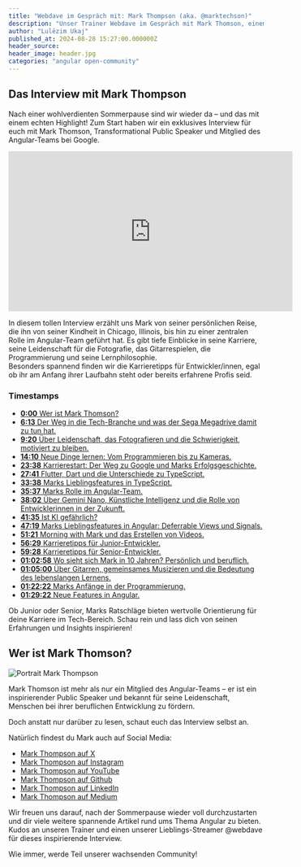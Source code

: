 ```yaml
---
title: "Webdave im Gespräch mit: Mark Thompson (aka. @marktechson)"
description: "Unser Trainer Webdave im Gespräch mit Mark Thomson, einem zentralen Mitglied des Angular-Teams bei Google und Transformational Public Speaker. Erfahre mehr über Marks Karriere, seine Rolle bei Google, und wie seine Leidenschaft für Programmierung und Fotografie ihn inspiriert. Mark teilt wertvolle Karrieretipps und diskutiert über die neuesten Angular-Features sowie die Rolle von Künstlicher Intelligenz in der Entwicklung. Ein Muss für alle Entwicklerinnen und Entwickler – jetzt reinschauen!"
author: "Lulëzim Ukaj"
published_at: 2024-08-28 15:27:00.000000Z
header_source:
header_image: header.jpg
categories: "angular open-community"
---
```



## Das Interview mit Mark Thompson
Nach einer wohlverdienten Sommerpause sind wir wieder da – und das mit einem echten Highlight! Zum Start haben wir ein exklusives Interview für euch mit Mark Thomson, Transformational Public Speaker und Mitglied des Angular-Teams bei Google.


<iframe width="560" height="315" src="https://www.youtube.com/embed/tW5gBgM0QrI?si=zvWNKL4oIz5OJ_Yz" title="YouTube video player" frameborder="0" allow="accelerometer; autoplay; clipboard-write; encrypted-media; gyroscope; picture-in-picture; web-share" referrerpolicy="strict-origin-when-cross-origin" allowfullscreen></iframe>


In diesem tollen Interview erzählt uns Mark von seiner persönlichen Reise, die ihn von seiner Kindheit in Chicago, Illinois, bis hin zu einer zentralen Rolle im Angular-Team geführt hat. Es gibt tiefe Einblicke in seine Karriere, seine Leidenschaft für die Fotografie, das Gitarrespielen, die Programmierung und seine Lernphilosophie.  
Besonders spannend finden wir die Karrieretipps für Entwickler/innen, egal ob ihr am Anfang ihrer Laufbahn steht oder bereits erfahrene Profis seid.


### Timestamps


- [**0:00** Wer ist Mark Thomson?](https://www.youtube.com/embed/tW5gBgM0QrI?si=zvWNKL4oIz5OJ_Yz&start=0)
- [**6:13** Der Weg in die Tech-Branche und was der Sega Megadrive damit zu tun hat.](https://www.youtube.com/embed/tW5gBgM0QrI?si=zvWNKL4oIz5OJ_Yz&start=373)
- [**9:20** Über Leidenschaft, das Fotografieren und die Schwierigkeit, motiviert zu bleiben.](https://www.youtube.com/embed/tW5gBgM0QrI?si=zvWNKL4oIz5OJ_Yz&start=560)
- [**14:10** Neue Dinge lernen: Vom Programmieren bis zu Kameras.](https://www.youtube.com/embed/tW5gBgM0QrI?si=zvWNKL4oIz5OJ_Yz&start=850)
- [**23:38** Karrierestart: Der Weg zu Google und Marks Erfolgsgeschichte.](https://www.youtube.com/embed/tW5gBgM0QrI?si=zvWNKL4oIz5OJ_Yz&start=1418)
- [**27:41** Flutter, Dart und die Unterschiede zu TypeScript.](https://www.youtube.com/embed/tW5gBgM0QrI?si=zvWNKL4oIz5OJ_Yz&start=1661)
- [**33:38** Marks Lieblingsfeatures in TypeScript.](https://www.youtube.com/embed/tW5gBgM0QrI?si=zvWNKL4oIz5OJ_Yz&start=2018)
- [**35:37** Marks Rolle im Angular-Team.](https://www.youtube.com/embed/tW5gBgM0QrI?si=zvWNKL4oIz5OJ_Yz&start=2137)
- [**38:02** Über Gemini Nano, Künstliche Intelligenz und die Rolle von Entwicklerinnen in der Zukunft.](https://www.youtube.com/embed/tW5gBgM0QrI?si=zvWNKL4oIz5OJ_Yz&start=2282)
- [**41:35** Ist KI gefährlich?](https://www.youtube.com/embed/tW5gBgM0QrI?si=zvWNKL4oIz5OJ_Yz&start=2495)
- [**47:19** Marks Lieblingsfeatures in Angular: Deferrable Views und Signals.](https://www.youtube.com/embed/tW5gBgM0QrI?si=zvWNKL4oIz5OJ_Yz&start=2839)
- [**51:21** Morning with Mark und das Erstellen von Videos.](https://www.youtube.com/embed/tW5gBgM0QrI?si=zvWNKL4oIz5OJ_Yz&start=3081)
- [**56:29** Karrieretipps für Junior-Entwickler.](https://www.youtube.com/embed/tW5gBgM0QrI?si=zvWNKL4oIz5OJ_Yz&start=3389)
- [**59:28** Karrieretipps für Senior-Entwickler.](https://www.youtube.com/embed/tW5gBgM0QrI?si=zvWNKL4oIz5OJ_Yz&start=3568)
- [**01:02:58** Wo sieht sich Mark in 10 Jahren? Persönlich und beruflich.](https://www.youtube.com/embed/tW5gBgM0QrI?si=zvWNKL4oIz5OJ_Yz&start=3778)
- [**01:05:00** Über Gitarren, gemeinsames Musizieren und die Bedeutung des lebenslangen Lernens.](https://www.youtube.com/embed/tW5gBgM0QrI?si=zvWNKL4oIz5OJ_Yz&start=3900)
- [**01:22:22** Marks Anfänge in der Programmierung.](https://www.youtube.com/embed/tW5gBgM0QrI?si=zvWNKL4oIz5OJ_Yz&start=4942)
- [**01:29:22** Neue Features in Angular.](https://www.youtube.com/embed/tW5gBgM0QrI?si=zvWNKL4oIz5OJ_Yz&start=5362)




Ob Junior oder Senior, Marks Ratschläge bieten wertvolle Orientierung für deine Karriere im Tech-Bereich. Schau rein und lass dich von seinen Erfahrungen und Insights inspirieren!


## Wer ist Mark Thomson?


<img
style="max-width: 40%"
src="" alt="Portrait Mark Thompson"
class="lazy img-fluid img-rounded" data-src="profilepic.jpg" data-srcset="profilepic.jpg"
/>




Mark Thomson ist mehr als nur ein Mitglied des Angular-Teams – er ist ein inspirierender Public Speaker und bekannt für seine Leidenschaft, Menschen bei ihrer beruflichen Entwicklung zu fördern. 


Doch anstatt nur darüber zu lesen, schaut euch das Interview selbst an. 


Natürlich findest du Mark auch auf Social Media:


- [Mark Thompson auf X](https://x.com/marktechson)
- [Mark Thompson auf Instagram](https://www.instagram.com/marktechson)
- [Mark Thompson auf YouTube](https://www.youtube.com/@marktechson)
- [Mark Thompson auf Github](https://github.com/MarkTechson)
- [Mark Thompson auf LinkedIn](https://www.linkedin.com/in/marktechson)
- [Mark Thompson auf Medium](https://medium.com/@markathompson) 


Wir freuen uns darauf, nach der Sommerpause wieder voll durchzustarten und dir viele weitere spannende Artikel rund ums Thema Angular zu bieten. Kudos an unseren Trainer und einen unserer Lieblings-Streamer @webdave für dieses inspirierende Interview.


Wie immer, werde Teil unserer wachsenden Community!
